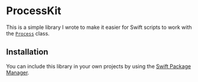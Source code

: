 # ProcessKit

This is a simple library I wrote to make it easier for Swift scripts to work with the [`Process`](https://developer.apple.com/reference/foundation/process) class.

## Installation

You can include this library in your own projects by using the [Swift Package Manager](https://swift.org/package-manager/).
